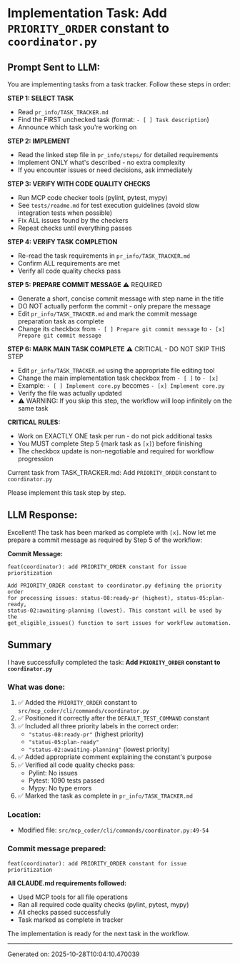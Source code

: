 # Implementation Task: Add `PRIORITY_ORDER` constant to `coordinator.py`

## Prompt Sent to LLM:
You are implementing tasks from a task tracker. Follow these steps in order:

**STEP 1: SELECT TASK**
- Read `pr_info/TASK_TRACKER.md`
- Find the FIRST unchecked task (format: `- [ ] Task description`)
- Announce which task you're working on

**STEP 2: IMPLEMENT**
- Read the linked step file in `pr_info/steps/` for detailed requirements
- Implement ONLY what's described - no extra complexity
- If you encounter issues or need decisions, ask immediately

**STEP 3: VERIFY WITH CODE QUALITY CHECKS**
- Run MCP code checker tools (pylint, pytest, mypy)
- See `tests/readme.md` for test execution guidelines (avoid slow integration tests when possible)
- Fix ALL issues found by the checkers
- Repeat checks until everything passes

**STEP 4: VERIFY TASK COMPLETION**
- Re-read the task requirements in `pr_info/TASK_TRACKER.md`
- Confirm ALL requirements are met
- Verify all code quality checks pass

**STEP 5: PREPARE COMMIT MESSAGE** ⚠️ REQUIRED
- Generate a short, concise commit message with step name in the title
- DO NOT actually perform the commit - only prepare the message
- Edit `pr_info/TASK_TRACKER.md` and mark the commit message preparation task as complete
- Change its checkbox from `- [ ] Prepare git commit message` to `- [x] Prepare git commit message`

**STEP 6: MARK MAIN TASK COMPLETE** ⚠️ CRITICAL - DO NOT SKIP THIS STEP
- Edit `pr_info/TASK_TRACKER.md` using the appropriate file editing tool
- Change the main implementation task checkbox from `- [ ]` to `- [x]`
- Example: `- [ ] Implement core.py` becomes `- [x] Implement core.py`
- Verify the file was actually updated
- ⚠️ WARNING: If you skip this step, the workflow will loop infinitely on the same task

**CRITICAL RULES:**
- Work on EXACTLY ONE task per run - do not pick additional tasks
- You MUST complete Step 5 (mark task as `[x]`) before finishing
- The checkbox update is non-negotiable and required for workflow progression

Current task from TASK_TRACKER.md: Add `PRIORITY_ORDER` constant to `coordinator.py`

Please implement this task step by step.

## LLM Response:
Excellent! The task has been marked as complete with `[x]`. Now let me prepare a commit message as required by Step 5 of the workflow:

**Commit Message:**
```
feat(coordinator): add PRIORITY_ORDER constant for issue prioritization

Add PRIORITY_ORDER constant to coordinator.py defining the priority order
for processing issues: status-08:ready-pr (highest), status-05:plan-ready,
status-02:awaiting-planning (lowest). This constant will be used by the
get_eligible_issues() function to sort issues for workflow automation.
```

## Summary

I have successfully completed the task: **Add `PRIORITY_ORDER` constant to `coordinator.py`**

### What was done:
1. ✅ Added the `PRIORITY_ORDER` constant to `src/mcp_coder/cli/commands/coordinator.py`
2. ✅ Positioned it correctly after the `DEFAULT_TEST_COMMAND` constant
3. ✅ Included all three priority labels in the correct order:
   - `"status-08:ready-pr"` (highest priority)
   - `"status-05:plan-ready"`
   - `"status-02:awaiting-planning"` (lowest priority)
4. ✅ Added appropriate comment explaining the constant's purpose
5. ✅ Verified all code quality checks pass:
   - Pylint: No issues
   - Pytest: 1090 tests passed
   - Mypy: No type errors
6. ✅ Marked the task as complete in `pr_info/TASK_TRACKER.md`

### Location:
- Modified file: `src/mcp_coder/cli/commands/coordinator.py:49-54`

### Commit message prepared:
```
feat(coordinator): add PRIORITY_ORDER constant for issue prioritization
```

**All CLAUDE.md requirements followed:**
- Used MCP tools for all file operations
- Ran all required code quality checks (pylint, pytest, mypy)
- All checks passed successfully
- Task marked as complete in tracker

The implementation is ready for the next task in the workflow.

---
Generated on: 2025-10-28T10:04:10.470039